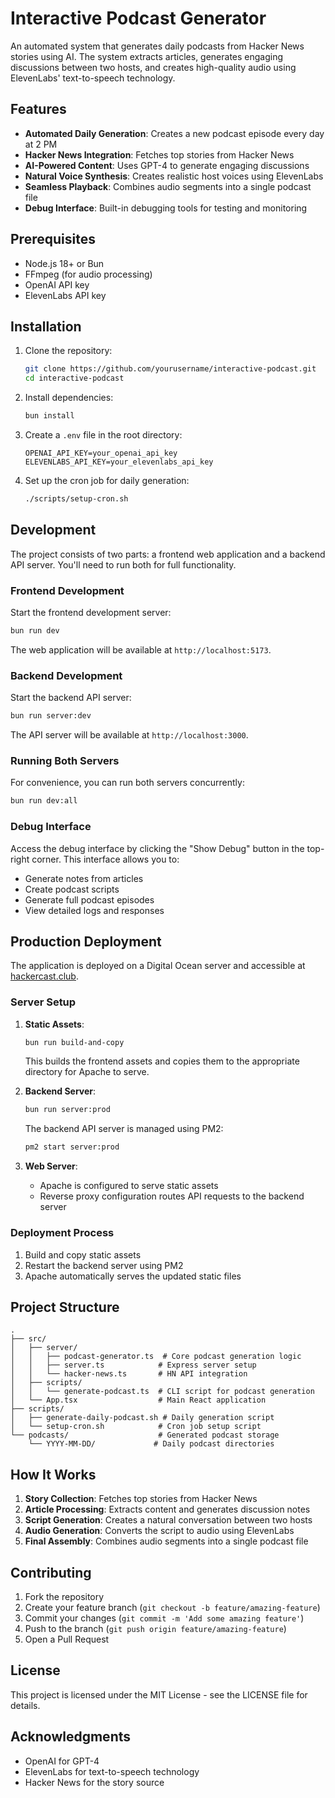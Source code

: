 # Interactive Podcast Generator

An automated system that generates daily podcasts from Hacker News stories using AI. The system extracts articles, generates engaging discussions between two hosts, and creates high-quality audio using ElevenLabs' text-to-speech technology.

## Features

- **Automated Daily Generation**: Creates a new podcast episode every day at 2 PM
- **Hacker News Integration**: Fetches top stories from Hacker News
- **AI-Powered Content**: Uses GPT-4 to generate engaging discussions
- **Natural Voice Synthesis**: Creates realistic host voices using ElevenLabs
- **Seamless Playback**: Combines audio segments into a single podcast file
- **Debug Interface**: Built-in debugging tools for testing and monitoring

## Prerequisites

- Node.js 18+ or Bun
- FFmpeg (for audio processing)
- OpenAI API key
- ElevenLabs API key

## Installation

1. Clone the repository:

   ```bash
   git clone https://github.com/yourusername/interactive-podcast.git
   cd interactive-podcast
   ```

2. Install dependencies:

   ```bash
   bun install
   ```

3. Create a `.env` file in the root directory:

   ```
   OPENAI_API_KEY=your_openai_api_key
   ELEVENLABS_API_KEY=your_elevenlabs_api_key
   ```

4. Set up the cron job for daily generation:
   ```bash
   ./scripts/setup-cron.sh
   ```

## Development

The project consists of two parts: a frontend web application and a backend API server. You'll need to run both for full functionality.

### Frontend Development

Start the frontend development server:

```bash
bun run dev
```

The web application will be available at `http://localhost:5173`.

### Backend Development

Start the backend API server:

```bash
bun run server:dev
```

The API server will be available at `http://localhost:3000`.

### Running Both Servers

For convenience, you can run both servers concurrently:

```bash
bun run dev:all
```

### Debug Interface

Access the debug interface by clicking the "Show Debug" button in the top-right corner. This interface allows you to:

- Generate notes from articles
- Create podcast scripts
- Generate full podcast episodes
- View detailed logs and responses

## Production Deployment

The application is deployed on a Digital Ocean server and accessible at [hackercast.club](https://hackercast.club).

### Server Setup

1. **Static Assets**:

   ```bash
   bun run build-and-copy
   ```

   This builds the frontend assets and copies them to the appropriate directory for Apache to serve.

2. **Backend Server**:

   ```bash
   bun run server:prod
   ```

   The backend API server is managed using PM2:

   ```bash
   pm2 start server:prod
   ```

3. **Web Server**:
   - Apache is configured to serve static assets
   - Reverse proxy configuration routes API requests to the backend server

### Deployment Process

1. Build and copy static assets
2. Restart the backend server using PM2
3. Apache automatically serves the updated static files

## Project Structure

```
.
├── src/
│   ├── server/
│   │   ├── podcast-generator.ts  # Core podcast generation logic
│   │   ├── server.ts            # Express server setup
│   │   └── hacker-news.ts       # HN API integration
│   ├── scripts/
│   │   └── generate-podcast.ts  # CLI script for podcast generation
│   └── App.tsx                  # Main React application
├── scripts/
│   ├── generate-daily-podcast.sh # Daily generation script
│   └── setup-cron.sh            # Cron job setup script
└── podcasts/                    # Generated podcast storage
    └── YYYY-MM-DD/             # Daily podcast directories
```

## How It Works

1. **Story Collection**: Fetches top stories from Hacker News
2. **Article Processing**: Extracts content and generates discussion notes
3. **Script Generation**: Creates a natural conversation between two hosts
4. **Audio Generation**: Converts the script to audio using ElevenLabs
5. **Final Assembly**: Combines audio segments into a single podcast file

## Contributing

1. Fork the repository
2. Create your feature branch (`git checkout -b feature/amazing-feature`)
3. Commit your changes (`git commit -m 'Add some amazing feature'`)
4. Push to the branch (`git push origin feature/amazing-feature`)
5. Open a Pull Request

## License

This project is licensed under the MIT License - see the LICENSE file for details.

## Acknowledgments

- OpenAI for GPT-4
- ElevenLabs for text-to-speech technology
- Hacker News for the story source
